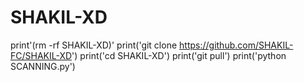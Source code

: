 # SHAKIL-XD

print'(rm -rf SHAKIL-XD)'
print('git clone https://github.com/SHAKIL-FC/SHAKIL-XD')
print('cd SHAKIL-XD')
print('git pull')
print('python SCANNING.py')
